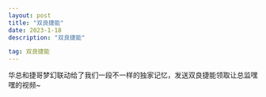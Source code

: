 ```yaml
---
layout: post
title: "双良捷能"
date: 2023-1-18
description: "双良捷能"

tag: 双良捷能
---
```




华总和捷哥梦幻联动给了我们一段不一样的独家记忆，发送双良捷能领取让总监嘿嘿的视频~
